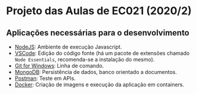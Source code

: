 # Projeto das Aulas de EC021 (2020/2)

## Aplicações necessárias para o desenvolvimento

- [NodeJS](https://nodejs.org/en/): Ambiente de execução Javascript.
- [VSCode](https://code.visualstudio.com/): Edição do código fonte (há um pacote de extensões chamado `Node Essentials`, recomenda-se a instalação do mesmo).
- [Git for Windows](https://gitforwindows.org/): Linha de comando.
- [MongoDB](https://www.mongodb.com/try/download/community): Persistência de dados, banco orientado a documentos.
- [Postman](https://www.postman.com/): Teste em APIs.
- [Docker](https://www.docker.com/products/docker-desktop): Criação de imagens e execução da aplicação em containers.